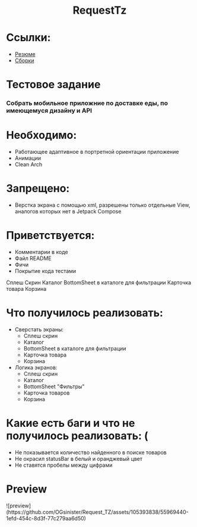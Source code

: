 <h1 align="center">RequestTz</h1>
<h1>Ссылки:</h1>
<ul>
  <li><a href=https://hh.ru/resume/2bca8516ff0c5fb9e20039ed1f486b39684c6d>Резюме</a></li>
  <li><a href=https://drive.google.com/drive/folders/14ZX1msz32nQEkJVZbwtkBZtZE6l9vKc5?usp=sharing>Сборки</a></li>
</ul>
<h1 align="start">Тестовое задание</h1>
<h3 align="start">Собрать мобильное приложние по доставке еды, по имеющемуся дизайну и API </h3>
<h1 align="start">Необходимо:</h1>
<ul>
  <li>Работающее адаптивное в портретной ориентации приложение</li>
  <li>Анимации</li>
  <li>Clean Arch</li>
</ul>
<h1 align="start">Запрещено:</h1>
<ul>
  <li>Верстка экрана с помощью xml, разрешены только отдельные View, аналогов которых нет в Jetpack Compose</li>
</ul>
<h1 align="start">Приветствуется:</h1>
<ul>
  <li>Комментарии в коде</li>
  <li>Файл README</li>
  <li>Фичи</li>
  <li>Покрытие кода тестами</li>
</ul>

Сплеш Скрин
Каталог
BottomSheet в каталоге для фильтрации
Карточка товара
Корзина


<h1>Что получилось реализовать:</h1>
<ul>
  <li>Сверстать экраны:
    <ul>
      <li>Сплеш скрин</li>
      <li>Каталог</li>
      <li>BottomSheet в каталоге для фильтрации</li>
      <li>Карточка товара</li>
      <li>Корзина</li>
    </ul>
  </li>
  <li>Логика экранов:
    <ul> 
      <li>Сплеш скрин</li>
      <li>Каталог</li>
      <li>BottomSheet "Фильтры"</li>
      <li>Карточка товаров</li>
      <li>Корзина</li>
    </ul>
  </li>
</ul>
<h1>Какие есть баги и что не получилось реализовать: (</h1>
<ul>
  <li>Не показывается количество найденного в поиске товаров</li>
  <li>Не окрасил statusBar в белый и оранджевый цвет</li>
  <li>Не ставятся пробелы между цифрами</li>
</ul>
<h1>Preview</h1>
![preview](https://github.com/OGsinister/Request_TZ/assets/105393838/55969440-1efd-454c-8d3f-77c279aa6d50)
